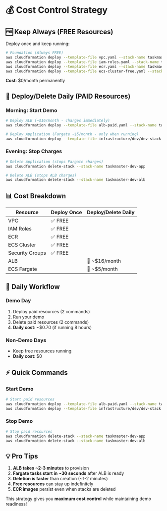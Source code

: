 # 💰 Cost Control Strategy

## 🆓 **Keep Always (FREE Resources)**

Deploy once and keep running:

```bash
# Foundation (Always FREE)
aws cloudformation deploy --template-file vpc.yaml --stack-name taskmaster-dev-vpc --region us-east-1
aws cloudformation deploy --template-file iam-roles.yaml --stack-name taskmaster-dev-iam --region us-east-1 --capabilities CAPABILITY_NAMED_IAM
aws cloudformation deploy --template-file ecr.yaml --stack-name taskmaster-dev-ecr --region us-east-1
aws cloudformation deploy --template-file ecs-cluster-free.yaml --stack-name taskmaster-dev-cluster-free --region us-east-1
```

**Cost**: $0/month permanently

## 💸 **Deploy/Delete Daily (PAID Resources)**

### **Morning: Start Demo**
```bash
# Deploy ALB (~$16/month - charges immediately)
aws cloudformation deploy --template-file alb-paid.yaml --stack-name taskmaster-dev-alb --region us-east-1

# Deploy Application (Fargate ~$5/month - only when running)
aws cloudformation deploy --template-file infrastructure/dev/dev-stack.yaml --stack-name taskmaster-dev-app --region us-east-1 --capabilities CAPABILITY_IAM
```

### **Evening: Stop Charges**
```bash
# Delete Application (stops Fargate charges)
aws cloudformation delete-stack --stack-name taskmaster-dev-app

# Delete ALB (stops ALB charges)
aws cloudformation delete-stack --stack-name taskmaster-dev-alb
```

## 📊 **Cost Breakdown**

| Resource | Deploy Once | Deploy/Delete Daily |
|----------|-------------|-------------------|
| VPC | ✅ FREE | |
| IAM Roles | ✅ FREE | |
| ECR | ✅ FREE | |
| ECS Cluster | ✅ FREE | |
| Security Groups | ✅ FREE | |
| ALB | | 💸 ~$16/month |
| ECS Fargate | | 💸 ~$5/month |

## 🎯 **Daily Workflow**

### **Demo Day**
1. Deploy paid resources (2 commands)
2. Run your demo
3. Delete paid resources (2 commands)
4. **Daily cost**: ~$0.70 (if running 8 hours)

### **Non-Demo Days**
- Keep free resources running
- **Daily cost**: $0

## ⚡ **Quick Commands**

### **Start Demo**
```bash
# Start paid resources
aws cloudformation deploy --template-file alb-paid.yaml --stack-name taskmaster-dev-alb --region us-east-1
aws cloudformation deploy --template-file infrastructure/dev/dev-stack.yaml --stack-name taskmaster-dev-app --region us-east-1 --capabilities CAPABILITY_IAM
```

### **Stop Demo**
```bash
# Stop paid resources
aws cloudformation delete-stack --stack-name taskmaster-dev-app
aws cloudformation delete-stack --stack-name taskmaster-dev-alb
```

## 💡 **Pro Tips**

1. **ALB takes ~2-3 minutes** to provision
2. **Fargate tasks start in ~30 seconds** after ALB is ready
3. **Deletion is faster** than creation (~1-2 minutes)
4. **Free resources** can stay up indefinitely
5. **ECR images** persist even when stacks are deleted

This strategy gives you **maximum cost control** while maintaining demo readiness!